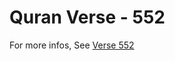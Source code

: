 # Quran Verse - 552 

For more infos, See [Verse 552](https://www.quranbookk.com/quran/search?q=552)